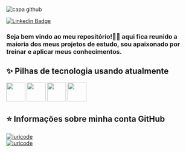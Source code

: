 ![capa github](https://github.com/VictorSimiao/VictorSimiao/blob/main/images/capa.png) 

[![Linkedin Badge](https://img.shields.io/badge/LinkedIn-0077B5?style=for-the-badge&logo=linkedin&logoColor=white&link=https://www.linkedin.com/in/victorsreis/)](https://www.linkedin.com/in/victorsreis/)
### Seja bem vindo ao meu repositório!👋😄 aqui fica reunido a maioria dos meus projetos de estudo, sou apaixonado por treinar e aplicar meus conhecimentos.

## ✨ Pilhas de tecnologia usando atualmente <br>
<code><img height="50" src="https://www.vectorlogo.zone/logos/java/java-ar21.svg"></a></code>
<code><img height="50" src="https://www.vectorlogo.zone/logos/springio/springio-ar21.svg"></a></code>
<code><img height="50" src="https://www.vectorlogo.zone/logos/git-scm/git-scm-ar21.svg"></a></code>
<code><img height="50" src="https://www.vectorlogo.zone/logos/postgresql/postgresql-ar21.svg"></a></code>


## ⭐ Informações sobre minha conta GitHub
[![iuricode](https://github-readme-stats.vercel.app/api?username=VictorSimiao&theme=tokyonight)](https://github.com/VictorSimiao/)
 <br>
 [![iuricode](https://github-readme-stats.vercel.app/api/top-langs/?username=VictorSimiao&hide=html&layout=compact&theme=tokyonight)](https://github.com/VictorSimiao/)



